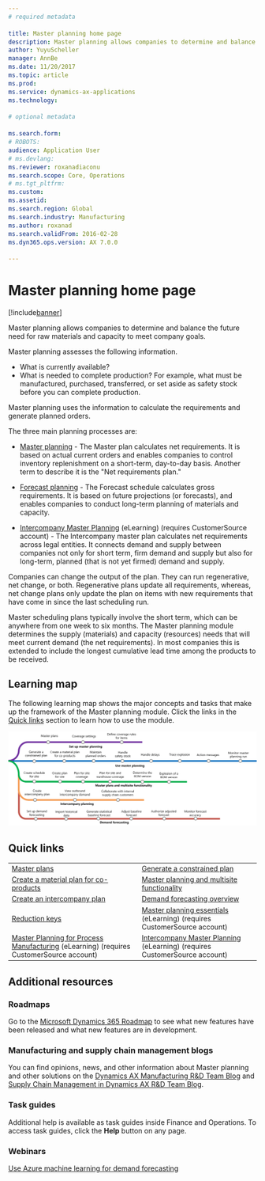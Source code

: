 ```yaml
---
# required metadata

title: Master planning home page
description: Master planning allows companies to determine and balance the future need for raw materials and capacity to meet company goals. 
author: YuyuScheller
manager: AnnBe
ms.date: 11/20/2017
ms.topic: article
ms.prod: 
ms.service: dynamics-ax-applications
ms.technology: 

# optional metadata

ms.search.form: 
# ROBOTS: 
audience: Application User
# ms.devlang: 
ms.reviewer: roxanadiaconu
ms.search.scope: Core, Operations
# ms.tgt_pltfrm: 
ms.custom: 
ms.assetid: 
ms.search.region: Global
ms.search.industry: Manufacturing
ms.author: roxanad
ms.search.validFrom: 2016-02-28
ms.dyn365.ops.version: AX 7.0.0

---
```


# Master planning home page

[!include[banner](../includes/banner.md)]


Master planning allows companies to determine and balance the future need for raw materials and capacity to meet company goals. 

Master planning assesses the following information.

-  What is currently available?
-  What is needed to complete production? For example, what must be manufactured, purchased, transferred, or set aside as safety stock before you can complete production.

Master planning uses the information to calculate the requirements and generate planned orders.

The three main planning processes are:

-  [Master planning](master-plans.md) - The Master plan calculates net requirements. It is based on actual current orders and enables companies to control inventory replenishment on a short-term, day-to-day basis. Another term to describe it is the "Net requirements plan."

-  [Forecast planning](introduction-demand-forecasting.md) - The Forecast schedule calculates gross requirements. It is based on future projections (or forecasts), and enables companies to conduct long-term planning of materials and capacity.

-  [Intercompany Master Planning](https://mbspartner.microsoft.com/AX/CourseOverview/1276) (eLearning) (requires CustomerSource account) - The Intercompany master plan calculates net requirements across legal entities. It connects demand and supply between companies not only for short term, firm demand and supply but also for long-term, planned (that is not yet firmed) demand and supply.

Companies can change the output of the plan. They can run regenerative, net change, or both. Regenerative plans update all requirements, whereas, net change plans only update the plan on items with new requirements that have come in since the last scheduling run.

Master scheduling plans typically involve the short term, which can be anywhere from one week to six months. The Master planning module determines the supply (materials) and capacity (resources) needs that will meet current demand (the net requirements). In most companies this is extended to include the longest cumulative lead time among the products to be received.

## Learning map

The following learning map shows the major concepts and tasks that make up the framework of the Master planning module. Click the links in the [Quick links](#quick-links) section to learn how to use the module.

[![Learning map for master planning](./media/master-planning-learning-map.png)](./media/master-planning-learning-map.png)

## Quick links
|      |   |
|------|---|
|        [Master plans](master-plans.md)       |     [Generate a constrained plan](./tasks/constrained-plan.md)  |
| [Create a material plan for co-products](./tasks/create-material-plan-co-products.md)   |  [Master planning and multisite functionality](master-plan-multisite-functionality.md)  |
| [Create an intercompany plan](./tasks/create-intercompany-plan.md) | [Demand forecasting overview](introduction-demand-forecasting.md)  | 
|[Reduction keys](reduction-keys.md)| [Master planning essentials](https://mbspartner.microsoft.com/AX/CourseOverview/1275) (eLearning) (requires CustomerSource account)     |
|  [Master Planning for Process Manufacturing](https://mbspartner.microsoft.com/D365E/CourseOverview/1514) (eLearning) (requires CustomerSource account) | [Intercompany Master Planning](https://mbspartner.microsoft.com/AX/CourseOverview/1276) (eLearning) (requires CustomerSource account)|
                                  
## Additional resources

### Roadmaps
Go to the [Microsoft Dynamics 365 Roadmap](https://roadmap.dynamics.com/) to see what new features have been released and what new features are in development.

### Manufacturing and supply chain management blogs
You can find opinions, news, and other information about Master planning and other solutions on the
[Dynamics AX Manufacturing R&D Team Blog](https://blogs.msdn.microsoft.com/axmfg) and [Supply Chain Management in Dynamics AX R&D Team Blog](https://blogs.msdn.microsoft.com/dynamicsaxscm).

### Task guides
Additional help is available as task guides inside Finance and Operations. To access task guides, click the **Help** button on any page.

### Webinars
[Use Azure machine learning for demand forecasting](https://www.youtube.com/watch?v=4nQsccdFFDA&feature=youtu.be)




